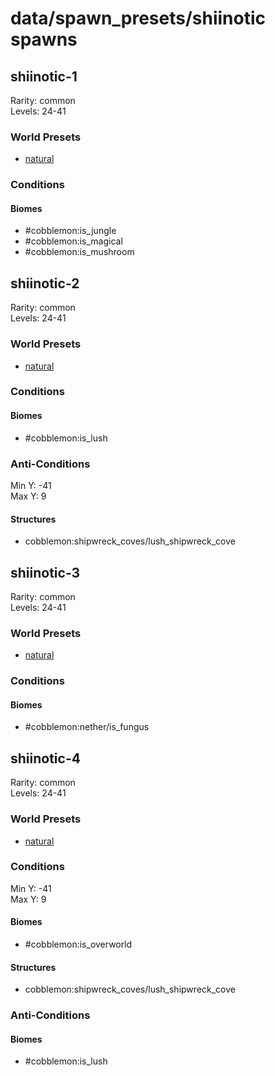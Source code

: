 # data/spawn_presets/shiinotic spawns  
  
## shiinotic-1  
Rarity: common  
Levels: 24-41  
  
### World Presets  
* [natural](/data/world_presets/natural.md)  
  
### Conditions  
  
#### Biomes  
  * #cobblemon:is_jungle
  * #cobblemon:is_magical
  * #cobblemon:is_mushroom
  
  
## shiinotic-2  
Rarity: common  
Levels: 24-41  
  
### World Presets  
* [natural](/data/world_presets/natural.md)  
  
### Conditions  
  
#### Biomes  
  * #cobblemon:is_lush
  
  
### Anti-Conditions  
Min Y: -41  
Max Y: 9  
  
#### Structures  
  * cobblemon:shipwreck_coves/lush_shipwreck_cove
  
  
## shiinotic-3  
Rarity: common  
Levels: 24-41  
  
### World Presets  
* [natural](/data/world_presets/natural.md)  
  
### Conditions  
  
#### Biomes  
  * #cobblemon:nether/is_fungus
  
  
## shiinotic-4  
Rarity: common  
Levels: 24-41  
  
### World Presets  
* [natural](/data/world_presets/natural.md)  
  
### Conditions  
Min Y: -41  
Max Y: 9  
  
#### Biomes  
  * #cobblemon:is_overworld
  
  
#### Structures  
  * cobblemon:shipwreck_coves/lush_shipwreck_cove
  
  
### Anti-Conditions  
  
#### Biomes  
  * #cobblemon:is_lush
  
